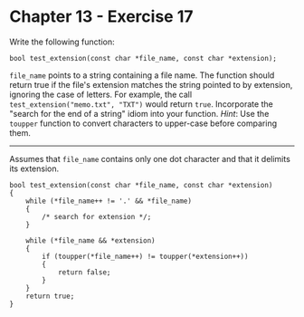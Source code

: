 # Chapter 13 - Exercise 17

Write the following function:

```
bool test_extension(const char *file_name, const char *extension);
```

`file_name` points to a string containing a file name. The function should return true if the file's extension matches the string pointed to by extension, ignoring the case of letters. For example, the call `test_extension("memo.txt", "TXT")` would return `true`. Incorporate the "search for the end of a string" idiom into your function. _Hint_: Use the `toupper` function to convert characters to upper-case before comparing them.  

---

Assumes that `file_name` contains only one dot character and that it delimits its extension.  

```
bool test_extension(const char *file_name, const char *extension)
{
    while (*file_name++ != '.' && *file_name)
    {
        /* search for extension */;
    }

    while (*file_name && *extension)
    {
        if (toupper(*file_name++) != toupper(*extension++))
        {
            return false;
        }
    }
    return true;
}
```
